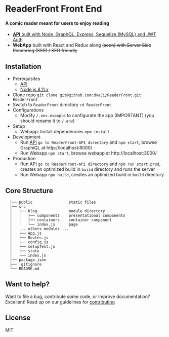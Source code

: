 # ReaderFront Front End

#### A comic reader meant for users to enjoy reading

- [**API** built with Node, GraphQL, Express, Sequelize (MySQL) and JWT Auth](https://github.com/dvaJi/ReaderFront-API)
- **WebApp** built with React and Redux along ~~(soon) with Server Side Rendering (SSR) / SEO friendly~~

## Installation

- Prerequisites
  - [API](https://github.com/dvaJi/ReaderFront-API)
  - [Node.js 8.11.x](https://nodejs.org/)
- Clone repo `git clone git@github.com:dvaJi/ReaderFront.git ReaderFront`
- Switch to `ReaderFront` directory `cd ReaderFront`
- Configurations
  - Modify `/.env.example` to configurate the app (IMPORTANT) (you should rename it to `/.env`)
- Setup
  - Webapp: Install dependencies `npm install`
- Development
  - Run [API](https://github.com/dvaJi/ReaderFront-API) `go to ReaderFront-API directory` and `npm start`, browse GraphiQL at http://localhost:8000/
  - Run Webapp `npm start`, browse webapp at http://localhost:3000/
- Production
  - Run [API](https://github.com/dvaJi/ReaderFront-API) `go to ReaderFront-API directory` and `npm run start:prod`, creates an optimized build in `build` directory and runs the server
  - Run Webapp `npm build`, creates an optimized build in `build` directory

## Core Structure

      │── public                static files
      │── src
      │   ├── blog              module directory
      │   │   ├── components    presentational components
      │   │   ├── containers    container component
      │   │   └── index.js      page
      │   ... others modules ...
      │   ├── App.js
      │   ├── Routes.js
      │   ├── config.js
      │   ├── setupTest.js
      │   ├── state
      │   └── index.js
      │── package.json
      ├── .gitignore
      └── README.md

## Want to help?

Want to file a bug, contribute some code, or improve documentation? Excellent! Read up on our guidelines for [contributing](https://github.com/dvaJi/ReaderFront/blob/master/CONTRIBUTING.md)

## License

MIT
